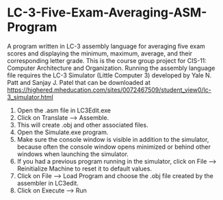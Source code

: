 # LC-3-Five-Exam-Averaging-ASM-Program
A program written in LC-3 assembly language for averaging five exam scores and displaying the minimum, maximum, average, and their corresponding letter grade.
This is the course group project for CIS-11: Computer Architecture and Organization.
Running the assembly language file requires the LC-3 Simulator (Little Computer 3) developed by Yale N. Patt and Sanjay J. Patel that can be downloaded at https://highered.mheducation.com/sites/0072467509/student_view0/lc-3_simulator.html
1. Open the .asm file in LC3Edit.exe
2. Click on Translate --> Assemble.
3. This will create .obj and other associated files.
4. Open the Simulate.exe program.
5. Make sure the console window is visible in addition to the simulator, because often the console window opens minimized or behind other windows when launching the simulator.
6. If you had a previous program running in the simulator, click on File --> Reinitialize Machine to reset it to default values.
7. Click on File --> Load Program and choose the .obj file created by the assembler in LC3edit.
8. Click on Execute --> Run

